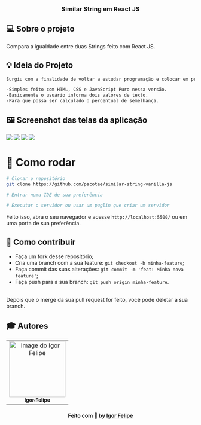 <h3 align="center">
  Similar String em React JS
</h3>

## 💻 Sobre o projeto

Compara a igualdade entre duas Strings feito com React JS. 

## :bulb: Ideia do Projeto

```bash
Surgiu com a finalidade de voltar a estudar programação e colocar em prática.

-Simples feito com HTML, CSS e JavaScript Puro nessa versão.
-Basicamente o usuário informa dois valores de texto.
-Para que possa ser calculado o percentual de semelhança.

```
## 🖼 Screenshot das telas da aplicação 

<div>
  <img src="https://user-images.githubusercontent.com/83182736/128566429-f699b703-17e1-4a66-8d9c-5ca8a7e1e62c.png" />
  <img src="https://user-images.githubusercontent.com/83182736/128567695-48dfec04-8138-4cee-98fe-f01e523d7160.png" />
  <img src="https://user-images.githubusercontent.com/83182736/128567724-99d71ea1-9568-4cff-989b-5e65a9daefc8.png" />
  <img src="https://user-images.githubusercontent.com/83182736/128567745-da838f4d-6c20-4003-9fae-a743a39bae44.png" />
</div
<br/>
  
 # 👷 Como rodar

```bash
# Clonar o repositório
git clone https://github.com/pacotee/similar-string-vanilla-js

# Entrar numa IDE de sua preferência 

# Executar o servidor ou usar um puglin que criar um servidor

```

Feito isso, abra o seu navegador e acesse `http://localhost:5500/`
ou em uma porta de sua preferência.

 ## 🤔 Como contribuir <br/>

- Faça um fork desse repositório; <br/>
- Cria uma branch com a sua feature: `git checkout -b minha-feature`;<br/>
- Faça commit das suas alterações: `git commit -m 'feat: Minha nova feature'`; <br/>
- Faça push para a sua branch: `git push origin minha-feature`.<br/>
<br/>
Depois que o merge da sua pull request for feito, você pode deletar a sua branch. <br/>


## :mortar_board: Autores

<table align="center">
    <tr>
        <td align="center">
            <a href="https://github.com/pacotee">
                <img src="https://user-images.githubusercontent.com/83182736/128571620-d38188d7-0a0c-4d80-a1cb-84cc174f76c3.jpeg" width="150px;" alt="Image do Igor Felipe" />
                <br />
                <sub><b>Igor Felipe</b></sub>
            </a>
        </td>    
    </tr>
</table>
<h4 align="center">
   Feito com 💜 by  <a href="https://www.linkedin.com/in/igor-felipe-5263b8212/" target="_blank"> Igor Felipe </a>
</h4>
